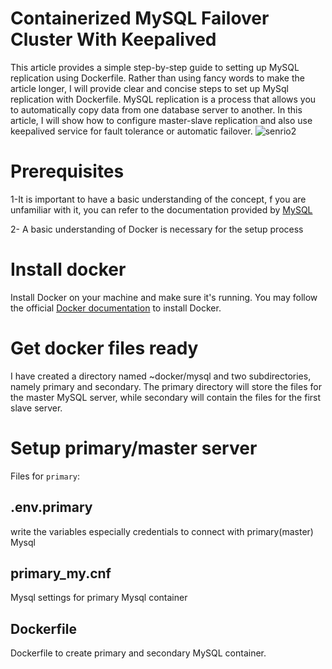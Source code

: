 # Containerized MySQL Failover Cluster With Keepalived
This article provides a simple step-by-step guide to setting up MySQL replication using Dockerfile. Rather than using fancy words to make the article longer, I will provide clear and concise steps to set up MySql replication with Dockerfile.
MySQL replication is a process that allows you to automatically copy data from one database server to another.
In this article, I will show how to configure master-slave replication and also use keepalived service for fault tolerance or automatic failover.
![senrio2](https://github.com/vahidsamie/MySQL-Replication/assets/110447267/a9cf3059-804d-4ac2-89a7-5ea8bf1808cb)
            
# Prerequisites
  1-It is important to have a basic understanding of the concept, f you are unfamiliar with it, you can refer to the documentation provided by [MySQL](https://dev.mysql.com/doc/refman/8.0/en/replication.html)
  
  2- A basic understanding of Docker is necessary for the setup process
# Install docker
Install Docker on your machine and make sure it's running. You may follow the official [Docker documentation](https://docs.docker.com/engine/install/ubuntu/) to install Docker.
# Get docker files ready
I have created a directory named ~docker/mysql and two subdirectories, namely primary and secondary. The primary directory will store the files for the master MySQL server, while secondary will contain the files for the first slave server.

# Setup primary/master server
Files for `primary`: 

## .env.primary
write the variables especially credentials to connect with primary(master) Mysql
##  primary_my.cnf
Mysql settings for primary Mysql container

## Dockerfile
Dockerfile to create primary and secondary MySQL container.




